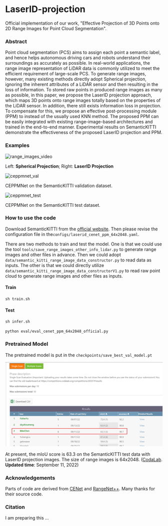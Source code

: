# LaserID-projection
Official implementation of our work, "Effective Projection of 3D Points onto 2D Range Images for Point Cloud Segmentation".

### Abstract

Point cloud segmentation (PCS) aims to assign each point a semantic label, and hence helps autonomous driving cars and robots understand their surroundings as accurately as possible. In real-world applications, the range image representation of LiDAR data is commonly utilized to meet the efficient requirement of large-scale PCS. To generate range images, however, many existing methods directly adopt Spherical projection, ignoring the inherent attributes of a LiDAR sensor and then resulting in the loss of information. To stored raw points in produced range images as many as possible, in this paper, we propose the LaserID projection approach, which maps 3D points onto range images totally based on the properties of the LiDAR sensor. In addition, there still exists information loss in projection. To compensate for this, we propose an effective post-processing module (PPM) to instead of the usually used KNN method. The proposed PPM can be easily integrated with existing range-image-based architectures and trained in the end-to-end manner. Experimental results on SemanticKITTI demonstrate the effectiveness of the proposed LaserID projection and PPM. 

### Examples

![range_images_video](images/range_images_video.gif)

Left: **Spherical Projection**; Right: **LaserID Projection**

![ceppmnet_val](images/ceppmnet_val.gif)

CEPPMNet on the SemanticKITTI validation dataset.

![ceppmnet_test](images/ceppmnet_test.gif)

CEPPMNet on the SemanticKITTI test dataset.

### How to use the code

Download SemanticKITTI from the [official website](http://www.semantic-kitti.org/dataset.html). Then please revise the configuration file in the`configs/laserid_cenet_ppm_64x2048.yaml`.

There are two methods to train and test the model. One is that we could use the tool `tools/save_range_images_other_info_lidar.py` to generate range images and other files in advance. Then we could adopt `data/semantic_kitti_range_image_data_constructor.py` to read data as inputs. The other is that we could directly utilize `data/semantic_kitti_range_image_data_constructorV1.py` to read raw point cloud to generate range images and other files as inputs. 

#### Train

`sh train.sh`

#### Test

`sh infer.sh`

`python eval/eval_cenet_ppm_64x2048_official.py`

### Pretrained Model

The pretrained model is put in the `checkpoints/save_best_val_model.pt`

![codalab](images/codalab.png)

At present, the mIoU score is 63.3 on the SemanticKITTI test data with LaserID projection images. The size of range images is 64x2048. ([CodaLab](https://codalab.lisn.upsaclay.fr/competitions/6280#results). **Updated time**: September 11, 2022)

### Acknowledgements

Parts of code are derived from [CENet](https://github.com/huixiancheng/CENet) and [RangeNet++](https://github.com/PRBonn/lidar-bonnetal). Many thanks for their source code.

### Citation

I am preparing this ...

